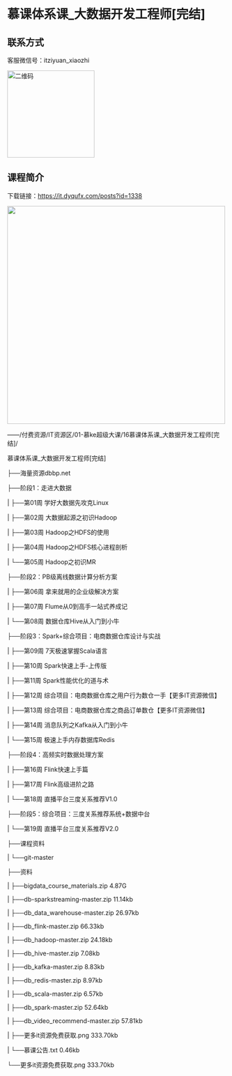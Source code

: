 # 慕课体系课_大数据开发工程师[完结]

## 联系方式

客服微信号：itziyuan_xiaozhi

<img src="https://ziyuanyun.oss-cn-guangzhou.aliyuncs.com/common/20240614073449/666b82192834a.jpg" width="200" height="200" alt="二维码">

## 课程简介

下载链接：https://it.dyqufx.com/posts?id=1338

<img src="https://ziyuanyun.oss-cn-guangzhou.aliyuncs.com/yun/20240515153707/66446623cedf1.jpg" width="500" alt="">

  ——/付费资源/IT资源区/01-慕ke超级大课/16慕课体系课_大数据开发工程师[完结]/

 慕课体系课_大数据开发工程师[完结]





 ├──海量资源dbbp.net

 ├──阶段1：走进大数据

 | ├──第01周 学好大数据先攻克Linux

 | ├──第02周 大数据起源之初识Hadoop

 | ├──第03周 Hadoop之HDFS的使用

 | ├──第04周 Hadoop之HDFS核心进程剖析

 | └──第05周 Hadoop之初识MR

 ├──阶段2：PB级离线数据计算分析方案

 | ├──第06周 拿来就用的企业级解决方案

 | ├──第07周 Flume从0到高手一站式养成记

 | └──第08周 数据仓库Hive从入门到小牛

 ├──阶段3：Spark+综合项目：电商数据仓库设计与实战

 | ├──第09周 7天极速掌握Scala语言

 | ├──第10周 Spark快速上手-上传版

 | ├──第11周 Spark性能优化的道与术

 | ├──第12周 综合项目：电商数据仓库之用户行为数仓一手【更多IT资源微信】

 | ├──第13周 综合项目：电商数据仓库之商品订单数仓【更多IT资源微信】

 | ├──第14周 消息队列之Kafka从入门到小牛

 | └──第15周 极速上手内存数据库Redis

 ├──阶段4：高频实时数据处理方案

 | ├──第16周 Flink快速上手篇

 | ├──第17周 Flink高级进阶之路

 | └──第18周 直播平台三度关系推荐V1.0

 ├──阶段5：综合项目：三度关系推荐系统+数据中台

 | └──第19周 直播平台三度关系推荐V2.0

 ├──课程资料

 | └──git-master

 ├──资料

 | ├──bigdata_course_materials.zip 4.87G

 | ├──db-sparkstreaming-master.zip 11.14kb

 | ├──db_data_warehouse-master.zip 26.97kb

 | ├──db_flink-master.zip 66.33kb

 | ├──db_hadoop-master.zip 24.18kb

 | ├──db_hive-master.zip 7.08kb

 | ├──db_kafka-master.zip 8.83kb

 | ├──db_redis-master.zip 8.97kb

 | ├──db_scala-master.zip 6.57kb

 | ├──db_spark-master.zip 52.64kb

 | ├──db_video_recommend-master.zip 57.81kb

 | ├──更多it资源免费获取.png 333.70kb

 | └──慕课公告.txt 0.46kb

 └──更多it资源免费获取.png 333.70kb

  